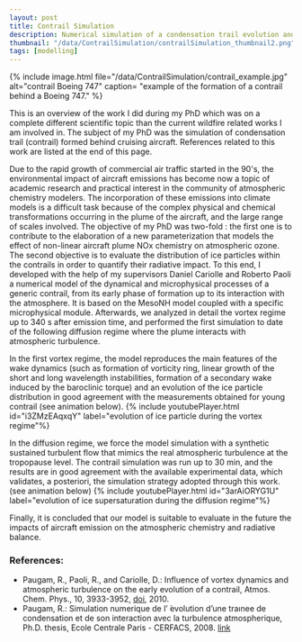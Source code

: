 ```yaml
---
layout: post
title: Contrail Simulation
description: Numerical simulation of a condensation trail evolution and its interaction with the atmospheric turbulence  
thumbnail: "/data/ContrailSimulation/contrailSimulation_thumbnail2.png"
tags: [modelling]
---
```


{% include image.html file="/data/ContrailSimulation/contrail_example.jpg" alt="contrail Boeing 747" caption= "example of the formation of a contrail behind a Boeing 747." %}

This is an overview of the work I did during my PhD which was on a complete different scientific topic than the current wildfire related works I am involved in. The subject of my PhD was the simulation of condensation trail (contrail) formed behind cruising aircraft. References related to this work are listed at the end of this page.

Due to the rapid growth of commercial air traffic started in the 90's, the environmental impact of aircraft emissions has become now a topic of academic research and practical interest in the community of atmospheric chemistry modelers. The incorporation of these emissions into climate models is a difficult task because of the complex physical and
chemical transformations occurring in the plume of the aircraft, and the large range of
scales involved. The objective of my PhD was two-fold : the first one is to contribute to the elaboration of a new parameterization that models the effect of non-linear aircraft plume NOx chemistry on atmospheric ozone. The second objective is to evaluate the distribution of ice particles within the contrails in order to quantify their radiative impact.
To this end, I developed with the help of my supervisors Daniel Cariolle and Roberto Paoli a numerical model of the dynamical and microphysical processes of a generic contrail, from its early phase of formation up to its interaction with the atmosphere. It is based on the MesoNH model coupled with a specific microphysical module. Afterwards, we analyzed in detail the vortex regime up to 340 s after emission time, and performed the first simulation to date of the following diffusion regime where the plume interacts with atmospheric turbulence.

In the first vortex regime, the model reproduces the main features of the wake dynamics (such as formation of vorticity ring, linear growth of the short and long wavelength instabilities, formation of a secondary wake induced by the baroclinic torque) and an evolution of the ice particle distribution in good agreement with the measurements obtained for young contrail (see animation below).
{% include youtubePlayer.html id="i3ZMzEAqxqY" label="evolution of ice particle during the vortex regime"%}

In the diffusion regime, we force the model simulation with a synthetic sustained turbulent flow that mimics the real atmospheric turbulence at the tropopause level. The contrail simulation was run up to 30 min, and the results are in good agreement with the available experimental data, which validates, a posteriori, the simulation strategy adopted through this work. (see animation below)
{% include youtubePlayer.html id="3arAiORYG1U" label="evolution of ice supersaturation during the diffusion regime"%}

Finally, it is concluded that our model is suitable to evaluate in the future the impacts of aircraft emission on the atmospheric chemistry and radiative balance.

### References:
- Paugam, R., Paoli, R., and Cariolle, D.: Influence of vortex dynamics and atmospheric turbulence on the early evolution of a contrail, Atmos. Chem. Phys., 10, 3933-3952, [doi](https://doi.org/10.5194/acp-10-3933-2010), 2010.
- Paugam,  R.: Simulation numerique de l’ ́evolution d’une traınee de condensation et de son interaction avec la turbulence atmospherique, Ph.D. thesis, Ecole Centrale Paris - CERFACS, 2008. [link](https://tel.archives-ouvertes.fr/tel-01666360)
